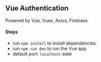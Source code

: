 ## Vue Authentication

Powered by Vue, Vuex, Axios, Firebase

#### Steps
- run `npm install` to install dependencies
- run `npm run dev` to run the Vue app
- default port: `localhost:8080`